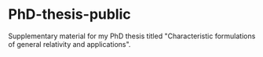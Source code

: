 # PhD-thesis-public
Supplementary material for my PhD thesis titled "Characteristic formulations of general relativity and applications".
